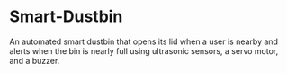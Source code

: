 # Smart-Dustbin
An automated smart dustbin that opens its lid when a user is nearby and alerts when the bin is nearly full using ultrasonic sensors, a servo motor, and a buzzer.
